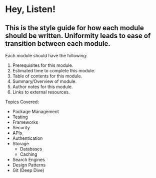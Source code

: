 # Hey, Listen! 

## This is the style guide for how each module should be written. Uniformity leads to ease of transition between each module. 

Each module should have the following: 
1. Prerequisites for this module.
2. Estimated time to complete this module.
3. Table of contents for this module.
4. Summary/Overview of module.
5. Author notes for this module.
6. Links to external resources.

Topics Covered:

- Package Management
- Testing
- Frameworks
- Security
- APIs
- Authentication
- Storage 
	- Databases
	- Caching
- Search Engines
- Design Patterns
- Git (Deep Dive) 
